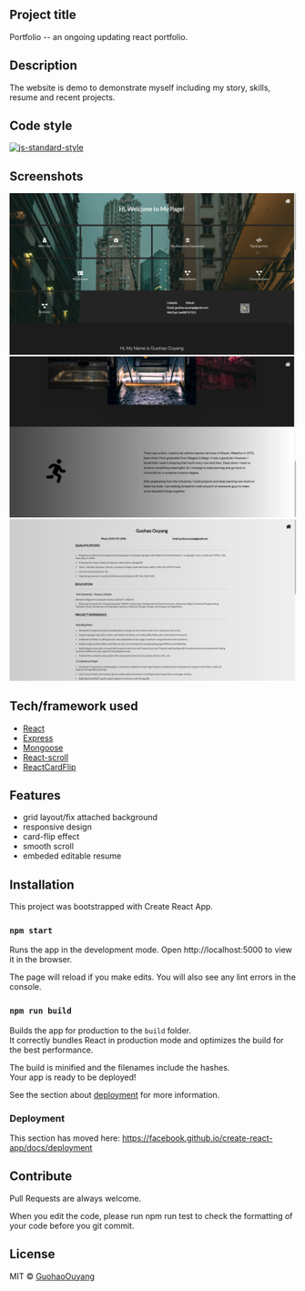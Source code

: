 ## Project title
Portfolio -- an ongoing updating react portfolio.

## Description
The website is demo to demonstrate myself including my story, skills, resume and recent projects.

## Code style
[![js-standard-style](https://img.shields.io/badge/code%20style-standard-brightgreen.svg?style=flat)](https://github.com/feross/standard)
 
## Screenshots
![ss1](/client/src/components/bgImages/screenshot1.png?raw=true "Optional Title")
![ss2](/client/src/components/bgImages/screenshot2.png?raw=true "Optional Title")
![ss3](/client/src/components/bgImages/screenshot3.png?raw=true "Optional Title")

## Tech/framework used
- [React](https://reactjs.org/)
- [Express](https://expressjs.com/)
- [Mongoose](https://mongoosejs.com/)
- [React-scroll](https://github.com/fisshy/react-scroll)
- [ReactCardFlip](https://github.com/AaronCCWong/react-card-flip)

## Features
- grid layout/fix attached background
- responsive design
- card-flip effect
- smooth scroll
- embeded editable resume

## Installation
This project was bootstrapped with Create React App.

### `npm start`
Runs the app in the development mode.
Open http://localhost:5000 to view it in the browser.

The page will reload if you make edits.
You will also see any lint errors in the console.

### `npm run build`

Builds the app for production to the `build` folder.<br />
It correctly bundles React in production mode and optimizes the build for the best performance.

The build is minified and the filenames include the hashes.<br />
Your app is ready to be deployed!

See the section about [deployment](https://facebook.github.io/create-react-app/docs/deployment) for more information.

### Deployment

This section has moved here: https://facebook.github.io/create-react-app/docs/deployment

## Contribute

Pull Requests are always welcome.

When you edit the code, please run npm run test to check the formatting of your code before you git commit.


## License

MIT © [GuohaoOuyang]()

